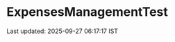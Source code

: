 # ExpensesManagementTest














































































































































































































































Last updated: 2025-09-27 06:17:17 IST
